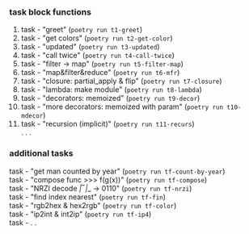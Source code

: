 ### task block functions   
1. task - "greet" (`poetry run t1-greet`)  
2. task - "get colors" (`poetry run t2-get-color`)  
3. task - "updated" (`poetry run t3-updated`)  
4. task - "call twice" (`poetry run t4-call-twice`)  
5. task - "filter -> map" (`poetry run t5-filter-map`)  
6. task - "map&filter&reduce" (`poetry run t6-mfr`)  
7. task - "closure: partial_apply & flip" (`poetry run t7-closure`)  
8. task - "lambda: make module" (`poetry run t8-lambda`)  
9. task - "decorators: memoized" (`poetry run t9-decor`)  
10. task - "more decorators: memoized with param" (`poetry run t10-mdecor`)  
11. task - "recursion (implicit)" (`poetry run t11-recurs`)  
. . .  
### additional tasks  
task - "get man counted by year" (`poetry run tf-count-by-year`)  
task - "compose func >>> f(g(x))" (`poetry run tf-compose`)  
task - "NRZI decode  _|‾|__  -> 0110" (`poetry run tf-nrzi`)  
task - "find index nearest" (`poetry run tf-fin`)  
task - "rgb2hex & hex2rgb" (`poetry run tf-color`)  
task - "ip2int & int2ip" (`poetry run tf-ip4`)  
task - . . 
